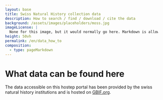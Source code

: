 ```yaml
---
layout: base
title: Swiss Natural History collection data
description: How to search / find / download / cite the data
background: /assets/images/placeholders/moss.jpg
imageLicense: |
  None for this image, but it would normally go here. Markdown is allowed.
height: 50vh
permalink: /en/data_how_to
composition:
  - type: pageMarkdown
---
```

# What data can be found here

The data accessible on this hostep portal has been provided by the swiss natural history institutions and is hosted on [GBIF.org](https://www.gbif.org/).
